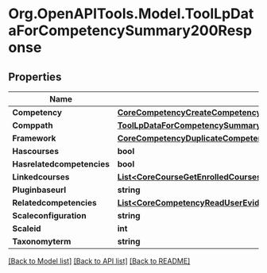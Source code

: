 # Org.OpenAPITools.Model.ToolLpDataForCompetencySummary200Response

## Properties

Name | Type | Description | Notes
------------ | ------------- | ------------- | -------------
**Competency** | [**CoreCompetencyCreateCompetency200Response**](CoreCompetencyCreateCompetency200Response.md) |  | 
**Comppath** | [**ToolLpDataForCompetencySummary200ResponseComppath**](ToolLpDataForCompetencySummary200ResponseComppath.md) |  | 
**Framework** | [**CoreCompetencyDuplicateCompetencyFramework200Response**](CoreCompetencyDuplicateCompetencyFramework200Response.md) |  | 
**Hascourses** | **bool** | hascourses | 
**Hasrelatedcompetencies** | **bool** | hasrelatedcompetencies | 
**Linkedcourses** | [**List&lt;CoreCourseGetEnrolledCoursesByTimelineClassification200ResponseCoursesInner&gt;**](CoreCourseGetEnrolledCoursesByTimelineClassification200ResponseCoursesInner.md) |  | 
**Pluginbaseurl** | **string** | pluginbaseurl | 
**Relatedcompetencies** | [**List&lt;CoreCompetencyReadUserEvidence200ResponseCompetenciesInner&gt;**](CoreCompetencyReadUserEvidence200ResponseCompetenciesInner.md) |  | 
**Scaleconfiguration** | **string** | scaleconfiguration | 
**Scaleid** | **int** | scaleid | 
**Taxonomyterm** | **string** | taxonomyterm | 

[[Back to Model list]](../README.md#documentation-for-models) [[Back to API list]](../README.md#documentation-for-api-endpoints) [[Back to README]](../README.md)

